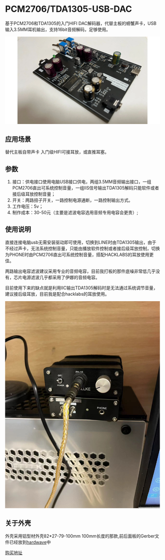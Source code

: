 # PCM2706/TDA1305-USB-DAC

基于PCM2706和TDA1305的入门HIFI DAC解码器，代替主板的螃蟹声卡，USB输入3.5MM耳机输出，支持16bit音频解码，足够使用。

<img src="./docs/焊接成品.webp" width="1000px">

## 应用场景
替代主板自带声卡
入门级HIFI可接耳放，或直推耳塞。

## 参数
1. 接口：供电接口使用电脑USB接口供电，两组3.5MM音频输出接口，一组PCM2706直出可系统控制音量，一组IIS信号输出TDA1305解码只能软件或者接后级耳放控制音量；
2. 开关：两路扭子开关，一路控制电源通断，一路控制输出方式。
3. 工作电压：5v；
4. 制作成本：30-50元（主要是滤波电容选用音频专用电容会更贵）;

## 使用说明
直接连接电脑usb无需安装驱动即可使用，切换到LINE时由TDA1305输出，由于不经过声卡，无法系统控制音量，只能由播放软件控制或者接后级耳放控制，切换为PHONE时由PCM2706直出可系统控制音量，搭配HACKLABS的耳放使用更佳。

两路输出电容滤波建议采用专业的音频电容，目前我打板的那件底噪非常低几乎没有，芯片电源滤波几乎都采用了伊娜的音频电容。

目前使用下来的缺点就是利用IIC输出TDA1305解码时是无法通过系统调节音量，建议接后级耳放，目前我是配合hacklabs的耳放使用。

<img src="./docs/配合使用.jpg" width="800px">

## 关于外壳

外壳采用铝型材外壳82*27-79-100mm 100mm长度的那款,前后面板的Gerber文件已经放到[hardwave](./)中

[购买地址](https://item.taobao.com/item.htm?_u=12ce6ade70dc&id=527187308231&spm=a1z09.2.0.0.51a82e8dtK0O1C)

